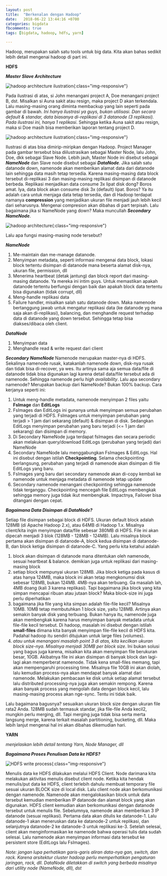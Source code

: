 ```yaml
---
layout: post
title:  "Berkenalan dengan Hadoop"
date:   2018-06-22 13:44:16 +0700
categories: bigdata
fbcomments: true
tags: [bigdata, hadoop, hdfs, yarn]

---
```


Hadoop, merupakan salah satu tools untuk big data. Kita akan bahas sedikit lebih detail mengenai hadoop di part ini.

**HDFS**

***Master Slave Architecture***

![hadoop architecture ilustration](/images/hadoop-architecture-ilustration-1.png){:class="img-responsive"}

Pada ilustrasi di atas, si John menangani project A, Doe menangani project B, dst. Misalkan si Auna sakit atau resign, maka <!--more-->project D akan terkendala. Lalu masing-masing orang diminta membackup yang lain seperti pada gambar di bawah. *Ini hanya ilustrasi ya guys, bukan utilisasi. Dan secara default & standar, data biasanya di-replikasi di 3 datanode (3 replikasi). Pada ilustrasi ini, hanya 1 replikasi*. Sehingga ketika Auna sakit atau resign, maka si Doe masih bisa memberikan laporan tentang project D.

![hadoop architecture ilustration](/images/hadoop-architecture-ilustration-2.png){:class="img-responsive"}

Ilustrasi di atas bisa dimirip-miripkan dengan Hadoop. Project Manager pada gambar tersebut bisa diilustrasikan sebagai Master Node, lalu John, Doe, dkk sebagai Slave Node. Lebih jauh, Master Node ini disebut sebagai ***NameNode*** dan Slave node disebut sebagai ***DataNode***. Jika salah satu datanode down, namenode akan memberikan alamat data dari datanode lain sehingga data masih tetap tersedia. Karena masing-masing data block tersebut di-replikasi 3 dan masing-masing replikasi disimpan di datanode berbeda. Replikasi menjadikan data consume 3x lipat disk dong? Boros amat. Iya, data block akan consume disk 3x (default) lipat. Boros? Ya itu adalah cara untuk menjaga data tetap tersedia, dan di Hadoop terdapat namanya **compression** yang menjadikan ukuran file menjadi jauh lebih kecil dari seharusnya. Mengenai compresion akan dibahas di part terpisah. Lalu bagaimana jika si NameNode yang down? Maka muncullah ***Secondary NameNode***. 

![hadoop architecture](/images/hadoop-architecture-1.png){:class="img-responsive"}

Lalu apa fungsi masing-masing node tersebut?

***NameNode***
1.	Me-maintain dan me-manage datanode. 
2.	Menyimpan metadata, seperti informasi mengenai data block, lokasi block tertentu disimpan di datanode mana beserta alamat disk-nya, ukuran file, permission, dll
3.	Menerima heartbeat (detak jantung) dan block report dari masing-masing datanode. Ya mereka ini intim guys. Untuk memastikan apakah datanode tertentu berfungsi dengan baik dan apakah block data tertentu bisa digunakan (tidak corrupt, dll)
4.	Meng-handle replikasi data
5.	Failure handler, misalkan salah satu datanode down. Maka namenode bertanggung jawab untuk mengatur replikasi data (ke datanode yg mana saja akan di-replikasi), balancing, dan menghandle request terhadap data di datanode yang down tersebut. Sehingga tetap bisa diakses/dibaca oleh client.

***DataNode***
1.	Menyimpan data
2.	Menghandle read & write request dari client

***Secondary NameNode***
Namenode merupakan master-nya di HDFS. Sekalinya namenode rusak, katakanlah namenode down, disk-nya rusak dan tidak bisa di-recover, ya wes. Itu artinya sama aja semua data/file di datanode tidak bisa digunakan lagi karena detail data/file tersebut ada di namenode. Sehingga namenode perlu *high availability*. Lalu apa secondary namenode? Merupakan backup dari NameNode? Bukan 100% backup. Cara kerjanya seperti ini:
1.	Untuk meng-handle metadata, namenode menyimpan 2 files yaitu **FsImage** dan **EditLogs**
2.	FsImages dan EditLogs ini gunanya untuk menyimpan semua perubahan yang terjadi di HDFS. FsImages untuk menyimpan perubahan yang terjadi > 1 jam dari sekarang (default) & disimpan di disk. Sedangkan EditLogs menyimpan perubahan yang baru terjadi (<= 1 jam dari sekarang) dan disimpan di memory.
3.	Di Secondary NameNode juga terdapat fsImages dan secara periodic akan melakukan query/download EditLogs (perubahan yang terjadi) dari NameNode
4.	Secondary NameNode lalu menggabungkan FsImages & EditLogs. Hal ini disebut dengan istilah **Checkpointing**. Selama checkpointing berlangsung, perubahan yang terjadi di namenode akan disimpan di file EditLogs yang baru.
3.	FsImages yang baru dari secondary namenode akan di-copy kembali ke namenode untuk menjaga metadata di namenode tetap update
4.	Secondary namenode menangani checkpointing sehingga namenode tidak terganggu. Checkpointing mencegah file EditLogs membengkak sehingga memory juga tidak ikut membengkak. Impactnya, Failover bisa ditangani dengan cepat.

***Bagaimana Data Disimpan di DataNode?***

Setiap file disimpan sebagai block di HDFS. Ukuran default block adalah 128MB (di Apache Hadoop 2.x), atau 64MB di Hadoop 1.x. Misalnya client/kita ingin menyimpan data/file sebesar 380MB di HDFS. File ini akan dipecah menjadi 3 blok (128MB - 128MB - 124MB). Lalu misalnya block pertama akan disimpan di datanode-A, block kedua disimpan di datanode-B, dan block ketiga disimpan di datanode-C. Yang perlu kita ketahui adalah 
1.	block akan disimpan di datanode mana ditentukan oleh namenode, sesuai heartbeat & balance. demikian juga untuk replikasi dari masing-masing block
2.	setiap block mempunyai ukuran 128MB. Jika block ketiga pada kasus di atas hanya 124MB, maka block ini akan tetap mengkonumsi disk sebesar 128MB, bukan 124MB. 4MB-nya akan terbuang. Ga masalah lah, 4MB doang (kali 3 karena replikasi). Tapi bagaimana jika block yang kita simpan mencapai ribuan atau jutaan block? Maka block-size ini juga perlu diperhatikan
3.	bagaimana jika file yang kita simpan adalah file-file kecil? Misalnya 10MB. 10MB tetap membutuhkan 1 block size, yaitu 128MB. Artinya akan semakin banyak disk yang terbuang. Bukan hanya itu, namenode juga akan membengkak karena harus menyimpan banyak metadata untuk file-file kecil tersebut. Di hadoop, masalah ini disebut dengan istilah **small-files** dimana kita banyak menyimpan file-file kecil di HDFS kita. Padahal hadoop itu sendiri ditujukan untuk large files (volumes).
4.	*atau untuk menangani masalah point 3 di atas, kita kecilkan ukuran block size-nya. Misalnya menjadi 30MB per block size*. Ini bukan solusi yang bagus juga karena, misalkan kita akan menyimpan file berukuran besar, 10GB. Akibatnya file ini akan disimpan di banyak block dan lagi-lagi akan memperberat namenode. Tidak kena small-files memang, tapi akan mempengaruhi processing time. Misalnya file 10GB ini akan diolah, lalu kemudian process-nya akan mendapat banyak alamat dari namenode. Melakukan pembacaan ke disk untuk setiap alamat tersebut lalu distributed processing-nya juga akan semakin rempong. Karena akan banyak process yang mengolah data dengan block kecil, lalu masing-masing process akan nge-sync. Tentu ini tidak baik.

Lalu bagaimana bagusnya? sesuaikan ukuran block size dengan ukuran file rata2 Anda. 128MB sudah termasuk standar, jika file-file Anda kecil2, mungkin perlu merging, dll. Tapi merging juga tidak bisa serta merta langsung merge, karena terkait masalah partitioning, bucketing, dll. Maka lebih lanjut mengenai hal ini akan dibahas dikemudian hari.

**YARN**

*menjelaskan lebih detail tentang Yarn, Node Manager, dll*

***Bagaimana Proses Penulisan Data ke HDFS?***

![HDFS write process](/images/hadoop-tutorial-writeops.png){:class="img-responsive"}

Menulis data ke HDFS dilakukan melalui HDFS Client. Node darimana kita melakukan aktivitas menulis disebut client node. Ketika kita hendak menulis/put data ke HDFS, client terlebih dahulu membuat temporary file sesuai ukuran BLOCK size di local disk. Lalu client node akan berkomunikasi dengan namenode. Namenode akan mengalokasikan block untuk data tersebut kemudian memberikan IP datanode dan alamat block yang akan digunakan. HDFS client kemudian akan berkomunikasi dengan datanode tersebut untuk menulis file. Sebelumnya, namenode akan memberikan 3 IP datanode (sesuai replikasi). Pertama data akan ditulis ke datanode-1. Lalu datanode-1 akan meneruskan data ke datanode-2 untuk replikasi, dan selanjutnya datanode-2 ke datanode-3 untuk replikasi ke-3. Setelah selesai, client akan menginformasikan ke namenode bahwa operasi tulis data sudah selesai. Lalu namenode akan menyimpan informasi data tersebut ke persistent store (EditLogs lalu FsImages).

*Note: jangan lupa perhatikan garis-garis aliran data-nya gan, switch, dan rack. Karena arsitektur cluster hadoop perlu memperhatikan pengaturan jaringan, rack, dll. DataNode diletakkan di switch yang berbeda misalnya dari utility node (NameNode, dll), dst*

